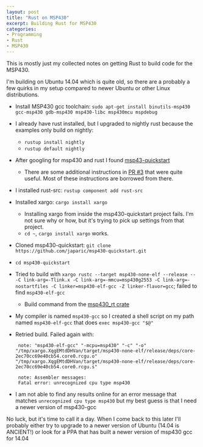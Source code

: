 ```yaml
---
layout: post
title: "Rust on MSP430"
excerpt: Building Rust for MSP430
categories:
- Programming
- Rust
- MSP430
---
```


This is mostly just my collected notes on getting Rust to build code for the MSP430.

I'm building on Ubuntu 14.04 which is quite old, so there are a probably a few quirks in my setup compared to newer Ubuntu or other Linux distributions.

 * Install MSP430 gcc toolchain: `sudo apt-get install binutils-msp430 gcc-msp430 gdb-msp430 msp430-libc msp430mcu mspdebug`
 * I already have rust installed, but I upgraded to nightly rust because the examples only build on nightly:
   - `rustup install nightly`
   - `rustup default nightly`
 * After googling for msp430 and rust I found [msp43-quickstart](https://github.com/japaric/msp430-quickstart)
   - There are some additional instructions in [PR #3](https://github.com/japaric/msp430-quickstart/pull/3/files) that were quite useful. Most of these instructions are borrowed from there.
 * I installed rust-src: `rustup component add rust-src`
 * Installed xargo: `cargo install xargo`
   - Installing xargo from inside the msp430-quickstart project fails. I'm not sure why or how, but it's trying to pick up settings from that project.
   - `cd ~`, `cargo install xargo` works.
 * Cloned msp430-quickstart: `git clone https://github.com/japaric/msp430-quickstart.git`
 * `cd msp430-quickstart`
 * Tried to build with `xargo rustc --target msp430-none-elf --release -- -C link-arg=-Tlink.x -C link-arg=-mmcu=msp430g2553 -C link-arg=-nostartfiles -C linker=msp430-elf-gcc -Z linker-flavor=gcc`; failed to find `msp430-elf-gcc`
   - Build command from the [msp430\_rt crate](https://docs.rs/msp430-rt/0.1.0/msp430_rt/)
 * My compiler is named `msp430-gcc` so I created a shell script on my path named `msp430-elf-gcc` that does `exec msp430-gcc "$@"`
 * Retried build. Failed again with:

        note: "msp430-elf-gcc" "-mcpu=msp430" "-c" "-o" "/tmp/xargo.XqgEMtdDHVan/target/msp430-none-elf/release/deps/core-2ec70cc69e40cb54.core0.rcgu.o" "/tmp/xargo.XqgEMtdDHVan/target/msp430-none-elf/release/deps/core-2ec70cc69e40cb54.core0.rcgu.s"
        
        note: Assembler messages:
        Fatal error: unrecognized cpu type msp430

 * I am not able to find any results online for an error message that matches `unrecognized cpu type msp430` but my best guess is that I need a newer version of  msp430-gcc

No luck, but it's time to call it a day. When I come back to this later I'll probably either try to upgrade to a newer version of Ubuntu (14.04 is ANCIENT!) or look for a PPA that has built a newer version of msp430 gcc for 14.04
